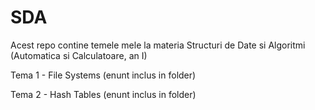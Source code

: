 # SDA
Acest repo contine temele mele la materia Structuri de Date si Algoritmi (Automatica si Calculatoare, an I)

 Tema 1 - File Systems (enunt inclus in folder)

 Tema 2 - Hash Tables (enunt inclus in folder)
 
